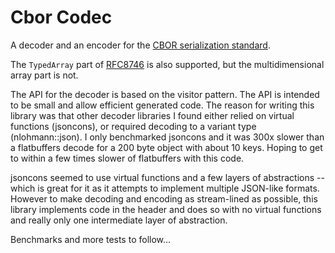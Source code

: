 # Cbor Codec

A decoder and an encoder for the [CBOR serialization standard](https://www.rfc-editor.org/rfc/rfc8949.html#name-major-types).

The `TypedArray` part of [RFC8746](https://www.rfc-editor.org/rfc/rfc8746.html#name-typed-arrays) is also supported, but the multidimensional array part is not.

The API for the decoder is based on the visitor pattern. The API is intended to be small and allow efficient generated code. The reason for writing this library was that other decoder libraries I found either relied on virtual functions (jsoncons), or required decoding to a variant type (nlohmann::json). I only benchmarked jsoncons and it was 300x slower than a flatbuffers decode for a 200 byte object with about 10 keys. Hoping to get to within a few times slower of flatbuffers with this code.

jsoncons seemed to use virtual functions and a few layers of abstractions -- which is great for it as it attempts to implement multiple JSON-like formats. However to make decoding and encoding as stream-lined as possible, this library implements code in the header and does so with no virtual functions and really only one intermediate layer of abstraction.

Benchmarks and more tests to follow...
